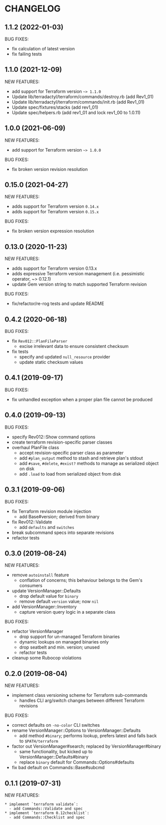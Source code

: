 # CHANGELOG

## 1.1.2 (2022-01-03)

BUG FIXES:

* fix calculation of latest version
* fix failing tests

## 1.1.0 (2021-12-09)

NEW FEATURES:

* add support for Terraform version `~> 1.1.0`
* Update lib/terradactyl/terraform/commands/destroy.rb (add Rev1_01)
* Update lib/terradactyl/terraform/commands/init.rb (add Rev1_01)
* Update spec/fixtures/stacks (add rev1_01)
* Update spec/helpers.rb (add rev1_01 and lock rev1_00 to 1.0.11)

## 1.0.0 (2021-06-09)

NEW FEATURES:

* add support for Terraform version `~> 1.0.0`

BUG FIXES:

* fix broken version revision resolution

## 0.15.0 (2021-04-27)

NEW FEATURES:

* adds support for Terraform version `0.14.x`
* adds support for Terraform version `0.15.x`

BUG FIXES:

* fix broken version expression resolution

## 0.13.0 (2020-11-23)

NEW FEATURES:

* adds support for Terraform version 0.13.x
* adds expressive Terraform version management (i.e. pessimistic operator, ~> 0.12.1)
* update Gem version string to match supported Terraform revision

BUG FIXES:

* fix/refactor/re-rog tests and update README

## 0.4.2 (2020-06-18)

BUG FIXES:

* fix `Rev012::PlanFileParser`
   - excise irrelevant data to ensure consistent checksum
* fix tests
  - specify and updated `null_resource` provider
  - update static checksum values

## 0.4.1 (2019-09-17)

BUG FIXES:

* fix unhandled exception when a proper plan file cannot be produced

## 0.4.0 (2019-09-13)

BUG FIXES:

* specify Rev012::Show command options
* create terraform revision-specific parser classes
* overhaul PlanFile class
  - accept revision-specific parser class as parameter
  - add `#plan_output` method to stash and retrieve plan's stdout
  - add `#save`, `#delete`, `#exist?` methods to manage as serialized
    object on disk
  - add `.load` to load from serialized object from disk

## 0.3.1 (2019-09-06)

BUG FIXES:

* fix Terraform revision module injection
  - add Base#version; derived from binary
* fix Rev012::Validate
  - add `defaults` and `switches`
* break subcommand specs into separate revisions
* refactor tests

## 0.3.0 (2019-08-24)

NEW FEATURES:

* remove `autoinstall` feature
  - conflation of concerns; this behaviour belongs to the Gem's consumers
* update VersionManager::Defaults
  - drop default value for `binary`
  - remove default `version` value; now `nil`
* add VersionManager::Inventory
  - capture version query logic in a separate class

BUG FIXES:

* refactor VersionManager
  - drop support for un-managed Terraform binaries
  - dynamic lookups on managed binaries only
  - drop seatbelt and min. version; unused
  - refactor tests
* cleanup some Rubocop violations

## 0.2.0 (2019-08-04)

NEW FEATURES:

* implement class versioning scheme for Terraform sub-commands
  - handles CLI arg/switch changes between different Terraform revisions

BUG FIXES:

* correct defaults on `-no-color` CLI switches
* rename VersionManager::Options to VersionManager::Defaults
  - add method `#binary`; performs lookup, prefers latest and falls back to
  `$PATH/terraform`
* factor out VersionManager#search; replaced by VersionManager#binary
  - same functionality, but kicked up to VersionManager::Defaults#binary
  - replace `binary` default for Commands::Options#defaults
* fix bad default on Commands::Base#subcmd

## 0.1.1 (2019-07-31)

NEW FEATURES:

    * implement `terraform validate`:
      - add Commands::Validate and spec
    * implement `terraform 0.12checklist`:
      - add Commands::Checklist and spec
